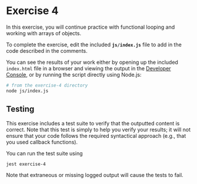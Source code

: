 # Exercise 4

In this exercise, you will continue practice with functional looping and working with arrays of objects.

To complete the exercise, edit the included **`js/index.js`** file to add in the code described in the comments.

You can see the results of your work either by opening up the included `index.html` file in a browser and viewing the output in the [Developer Console](https://developers.google.com/web/tools/chrome-devtools/console/), or by running the script directly using Node.js:

```bash
# from the exercise-4 directory
node js/index.js
```


## Testing
This exercise includes a test suite to verify that the outputted content is correct. Note that this test is simply to help you verify your results; it will not ensure that your code follows the required syntactical approach (e.g., that you used callback functions).

You can run the test suite using

```bash
jest exercise-4
```

Note that extraneous or missing logged output will cause the tests to fail.
